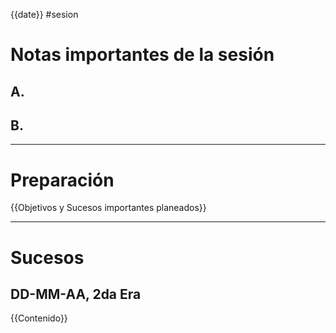 {{date}}
#sesion 
# Notas importantes de la sesión
## A. 
## B. 
***
# Preparación
{{Objetivos y Sucesos importantes planeados}}
***
# Sucesos
## DD-MM-AA, 2da Era
{{Contenido}}
